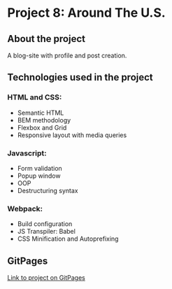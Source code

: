 # Project 8: Around The U.S.

## About the project

A blog-site with profile and post creation.

## Technologies used in the project
### HTML and CSS:
* Semantic HTML
* BEM methodology
* Flexbox and Grid
* Responsive layout with media queries
### Javascript:
* Form validation
* Popup window
* OOP
* Destructuring syntax
### Webpack:
* Build configuration
* JS Transpiler: Babel
* CSS Minification and Autoprefixing

## GitPages
[Link to project on GitPages](https://sasokl.github.io/web_project_4)